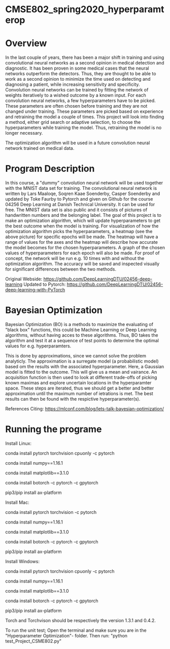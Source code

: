 # CMSE802_spring2020_hyperparamterop

# Overview #

In the last couple of years, there has been a major shift in training and using
convolutional neural networks as a second opinion in medical detection and
diagnostic. It has been proven in some medical cases that the neural networks 
outperform the detectors. Thus, they are thought to be able to work as a second 
opinion to minimize the time used on detecting and diagnosing a patient, while
increasing sensitivity and specificity. Convolution neural networks can be
trained by fitting the network of weights iteratively to a wished outcome by a 
known input. For each convolution neural networks, a few hyperparameters have 
to be picked. These parameters are often chosen before training and they are 
not changed under training. These parameters are picked based on experience and
retraining the model a couple of times. This project will look into finding a 
method, either grid search or adaptive selection, to choose the hyperparameters 
while training the model. Thus, retraining the model is no longer necessary. 

The optimization algorithm will be used in a future convolution neural network 
trained on medical data.  

# Program Description #

In this course, a "dummy" convolution neural network will be used together with 
the MNIST data set for training. The convolutional neural network is written by 
Lars Maaloqe, Soqren Kaae Soenderby, Casper Soenderby and updated by Toke Faurby 
to Pytorch and given on Github for the course 04256 Deep Learning at Danish 
Technical University. It can be used for free. The MNIST data set is also 
public and it consists of pictures of handwritten numbers and the belonging 
label. The goal of this project is to make an optimization algorithm, which will 
update hyperparameters to get the best outcome when the model is training. For 
visualization of how the optimization algorithm picks the hyperparameters, a 
heatmap (see the above picture) for specific epochs will be made. The heatmap 
will have a range of values for the axes and the heatmap will describe how 
accurate the model becomes for the chosen hyperparameters. A graph of the 
chosen values of hyperparameters for each epoch will also be made. For proof 
of concept, the network will be run e.g. 10 times with and without the 
optimization algorithm. The accuracy will be saved and inspected visually for 
significant differences between the two methods.

Original Webside: https://github.com/DeepLearningDTU/02456-deep-learning
Updated to Pytorch: https://github.com/DeepLearningDTU/02456-deep-learning-with-PyTorch

# Bayesian Optimization #

Bayesian Optimization (BO) is a methods to maximize the evaluating of "black 
box" functions, this could be Machine Learning or Deep Learning algorithms, 
without having acces to these algorithms. Thus, BO takes the algorithm and test 
it at a sequence of test points to determine the optimal values for e.g. 
hyperparamters.

This is done by approximations, since we cannot solve the problem analyticly. 
The approximation is a surregate model (a probabilistic model) based om the 
results with the associated hyperparameter. Here, a Gaussian model is fitted to 
the outcome. This will give us a mean and vairance. An acquisition function is 
then used to look at different trade-offs of picking known maximas and explore 
uncertain locations in the hyperparamter space. These steps are iterated, thus 
we should get a better and better approximation until the maximum number of 
ietrations is met. The best results can then be found with the respictive 
hyperparameter(s).

References
Citing: https://mlconf.com/blog/lets-talk-bayesian-optimization/


# Running the programe #

Install Linux: 

conda install pytorch torchvision cpuonly -c pytorch

conda install numpy==1.16.1

conda install matplotlib==3.1.0

conda install botorch -c pytorch -c gpytorch

pip3/pip install ax-platform



Install Mac:

conda install pytorch torchvision -c pytorch

conda install numpy==1.16.1

conda install matplotlib==3.1.0

conda install botorch -c pytorch -c gpytorch

pip3/pip install ax-platform 



Install Windows:

conda install pytorch torchvision cpuonly -c pytorch

conda install numpy==1.16.1

conda install matplotlib==3.1.0

conda install botorch -c pytorch -c gpytorch

pip3/pip install ax-platform

Torch and Torchvison should be respectively the version  1.3.1
and 0.4.2.




To run the unit test;
Open the terminal and make sure you are in the 
"Hyperparameter Optimization"- folder. 
Then run: "python test_Project_CSME802.py"



